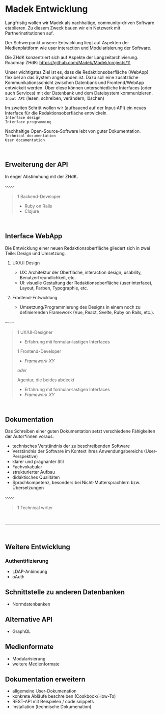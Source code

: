 # Madek Entwicklung

Langfristig wollen wir Madek als nachhaltige, community-driven Software etablieren. Zu diesem Zweck bauen wir ein Netzwerk mit Partnerinstitutionen auf.  

Der Schwerpunkt unserer Entwicklung liegt auf Aspekten der Medienplattform wie user interaction und Modularisierung der Software.  

Die ZHdK konzentriert sich auf Aspekte der Langzeitarchivierung.  
Roadmap ZHdK: https://github.com/Madek/Madek/projects/11

Unser wichtigstes Ziel ist es, dass die Redaktionsoberfläche (WebApp) flexibel an das System angebunden ist. Dazu soll eine zusätzliche Kommunikationsschicht zwischen Datenbank und Frontend/WebApp entwickelt werden. Über diese können unterschiedliche Interfaces (oder auch Services) mit der Datenbank und dem Dateisystem kommunizieren.  
`Input API` (lesen, schreiben, verändern, löschen)

Im zweiten Schritt wollen wir (aufbauend auf der Input-API) ein neues Interface für die Redaktionsoberfläche entwickeln.  
`Interface design`  
`Interface programming`

Nachhaltige Open-Source-Software lebt von guter Dokumentation.  
`Technical documentation`  
`User documentation`

&nbsp; 

## Erweiterung der API

In enger Abstimmung mit der ZHdK. 

:wavy_dash::wavy_dash:

> 1 Backend-Developer
> - Ruby on Rails
> - Clojure

&nbsp; 

## Interface WebApp

Die Entwicklung einer neuen Redaktionsoberfläche gliedert sich in zwei Teile: Design und Umsetzung.

1. UX/UI Design
   - UX: Architektur der Oberfläche, interaction design, usability, Benutzerfreundlichkeit, etc.
   - UI: visuelle Gestaltung der Redaktionsoberfläche (user interface), Layout, Farben, Typographie, etc.

2. Frontend-Entwicklung
   - Umsetzung/Programmierung des Designs in einem noch zu definierenden Framework (Vue, React, Svelte, Ruby on Rails, etc.).


:wavy_dash::wavy_dash:

> 1 UX/UI-Designer  
> - Erfahrung mit formular-lastigen Interfaces
> 
> 1 Frontend-Developer  
> - *Framework XY*
> 
> *oder*  
> 
> Agentur, die beides abdeckt
> - Erfahrung mit formular-lastigen Interfaces
> - *Framework XY*

&nbsp; 

## Dokumentation

Das Schreiben einer guten Dokumentation setzt verschiedene Fähigkeiten der Autor*innen voraus:
- technisches Verständnis der zu beschreibenden Software
- Verständnis der Software im Kontext ihres Anwendungsbereichs (User-Perspektive)
- klarer und prägnanter Stil
- Fachvokabular
- strukturierter Aufbau
- didaktisches Qualitäten
- Sprachkompetenz, besonders bei Nicht-Muttersprachlern bzw. Übersetzungen

:wavy_dash::wavy_dash:

> 1 Technical writer

&nbsp;

---

&nbsp;

## Weitere Entwicklung

### Authentifizierung
- LDAP-Anbindung
- oAuth

## Schnittstelle zu anderen Datenbanken
- Normdatenbanken

## Alternative API
- GraphQL

## Medienformate
- Modularisierung
- weitere Medienformate

## Dokumentation erweitern
- allgemeine User-Dokumenation
- konkrete Abläufe beschreiben (Cookbook/How-To)
- REST-API mit Beispielen / code snippets
- Installation (technische Dokumenation)